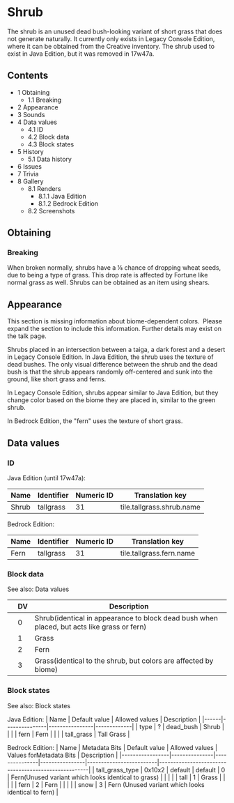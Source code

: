 # Shrub
The shrub is an unused dead bush-looking variant of short grass that does not generate naturally. It currently only exists in Legacy Console Edition, where it can be obtained from the Creative inventory. The shrub used to exist in Java Edition, but it was removed in 17w47a.

## Contents
- 1 Obtaining
	- 1.1 Breaking
- 2 Appearance
- 3 Sounds
- 4 Data values
	- 4.1 ID
	- 4.2 Block data
	- 4.3 Block states
- 5 History
	- 5.1 Data history
- 6 Issues
- 7 Trivia
- 8 Gallery
	- 8.1 Renders
		- 8.1.1 Java Edition
		- 8.1.2 Bedrock Edition
	- 8.2 Screenshots

## Obtaining
### Breaking
When broken normally, shrubs have a 1⁄8 chance of dropping wheat seeds, due to being a type of grass. This drop rate is affected by Fortune like normal grass as well. Shrubs can be obtained as an item using shears.

## Appearance

  

This section is missing information about biome-dependent colors. 
Please expand the section to include this information. Further details may exist on the talk page.


Shrubs placed in an intersection between a taiga, a dark forest and a desert in Legacy Console Edition.
In Java Edition, the shrub uses the texture of dead bushes. The only visual difference between the shrub and the dead bush is that the shrub appears randomly off-centered and sunk into the ground, like short grass and ferns.

In Legacy Console Edition, shrubs appear similar to Java Edition, but they change color based on the biome they are placed in, similar to the green shrub.

In Bedrock Edition, the "fern" uses the texture of short grass.

## Data values
### ID
Java Edition (until 17w47a):

| Name  | Identifier | Numeric ID | Translation key           |
|-------|------------|------------|---------------------------|
| Shrub | tallgrass  | 31         | tile.tallgrass.shrub.name |

Bedrock Edition:

| Name | Identifier | Numeric ID | Translation key          |
|------|------------|------------|--------------------------|
| Fern | tallgrass  | 31         | tile.tallgrass.fern.name |

### Block data
See also: Data values

|  | DV | Description                                                                                |
|--|----|--------------------------------------------------------------------------------------------|
|  | 0  | Shrub(identical in appearance to block dead bush when placed, but acts like grass or fern) |
|  | 1  | Grass                                                                                      |
|  | 2  | Fern                                                                                       |
|  | 3  | Grass(identical to the shrub, but colors are affected by biome)                            |



### Block states
See also: Block states

Java Edition:
| Name | Default value | Allowed values | Description |
|------|---------------|----------------|-------------|
| type | ?             | dead_bush      | Shrub       |
|      |               | fern           | Fern        |
|      |               | tall_grass     | Tall Grass  |

Bedrock Edition:
| Name            | Metadata Bits | Default value | Allowed values | Values forMetadata Bits | Description                                         |
|-----------------|---------------|---------------|----------------|-------------------------|-----------------------------------------------------|
| tall_grass_type | 0x10x2        | default       | default        | 0                       | Fern(Unused variant which looks identical to grass) |
|                 |               |               | tall           | 1                       | Grass                                               |
|                 |               |               | fern           | 2                       | Fern                                                |
|                 |               |               | snow           | 3                       | Fern (Unused variant which looks identical to fern) |



